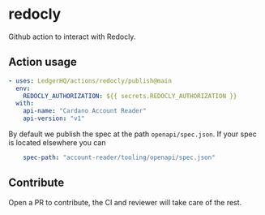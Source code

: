 # redocly

Github action to interact with Redocly.

## Action usage

```yaml
- uses: LedgerHQ/actions/redocly/publish@main
  env:
    REDOCLY_AUTHORIZATION: ${{ secrets.REDOCLY_AUTHORIZATION }}
  with:
    api-name: "Cardano Account Reader"
    api-version: "v1"
```

By default we publish the spec at the path `openapi/spec.json`.
If your spec is located elsewhere you can 

```yaml
    spec-path: "account-reader/tooling/openapi/spec.json"
```

## Contribute

Open a PR to contribute, the CI and reviewer will take care of the rest.
